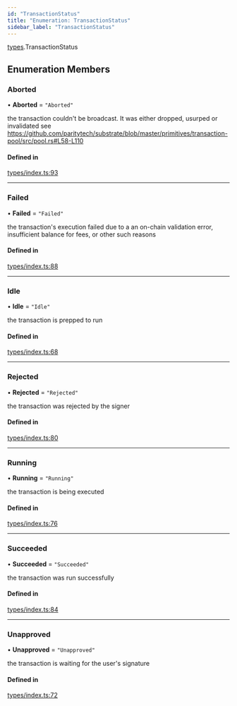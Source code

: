 ```yaml
---
id: "TransactionStatus"
title: "Enumeration: TransactionStatus"
sidebar_label: "TransactionStatus"
---
```


[types](../../../modules/Types/Types.md).TransactionStatus

## Enumeration Members

### Aborted

• **Aborted** = ``"Aborted"``

the transaction couldn't be broadcast. It was either dropped, usurped or invalidated
see https://github.com/paritytech/substrate/blob/master/primitives/transaction-pool/src/pool.rs#L58-L110

#### Defined in

[types/index.ts:93](https://github.com/PolymeshAssociation/polymesh-sdk/blob/2c78f6c34/src/types/index.ts#L93)

___

### Failed

• **Failed** = ``"Failed"``

the transaction's execution failed due to a an on-chain validation error, insufficient balance for fees, or other such reasons

#### Defined in

[types/index.ts:88](https://github.com/PolymeshAssociation/polymesh-sdk/blob/2c78f6c34/src/types/index.ts#L88)

___

### Idle

• **Idle** = ``"Idle"``

the transaction is prepped to run

#### Defined in

[types/index.ts:68](https://github.com/PolymeshAssociation/polymesh-sdk/blob/2c78f6c34/src/types/index.ts#L68)

___

### Rejected

• **Rejected** = ``"Rejected"``

the transaction was rejected by the signer

#### Defined in

[types/index.ts:80](https://github.com/PolymeshAssociation/polymesh-sdk/blob/2c78f6c34/src/types/index.ts#L80)

___

### Running

• **Running** = ``"Running"``

the transaction is being executed

#### Defined in

[types/index.ts:76](https://github.com/PolymeshAssociation/polymesh-sdk/blob/2c78f6c34/src/types/index.ts#L76)

___

### Succeeded

• **Succeeded** = ``"Succeeded"``

the transaction was run successfully

#### Defined in

[types/index.ts:84](https://github.com/PolymeshAssociation/polymesh-sdk/blob/2c78f6c34/src/types/index.ts#L84)

___

### Unapproved

• **Unapproved** = ``"Unapproved"``

the transaction is waiting for the user's signature

#### Defined in

[types/index.ts:72](https://github.com/PolymeshAssociation/polymesh-sdk/blob/2c78f6c34/src/types/index.ts#L72)
